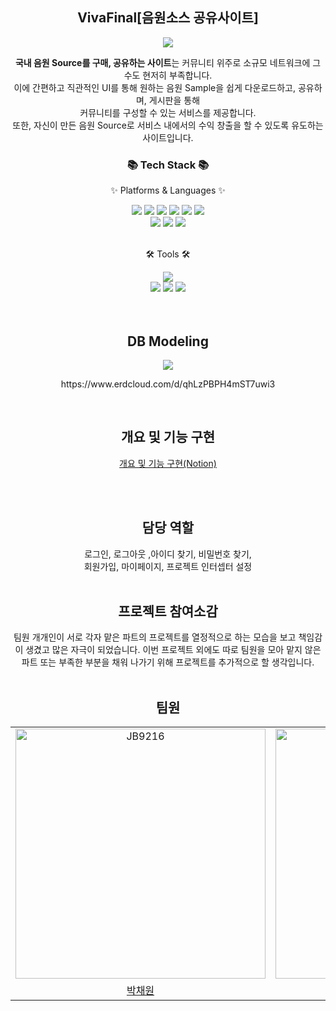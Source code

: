 
<h2 align=center>VivaFinal[음원소스 공유사이트]</h2>
<div align=center>
	<img src="https://capsule-render.vercel.app/api?type=waving&color=purple&height=200&section=header&text=Viva&fontSize=90" />

<b>국내 음원 Source를 구매, 공유하는 사이트</b>는 커뮤니티 위주로 소규모 네트워크에 그 수도 현저히 부족합니다.<br> 이에 간편하고 직관적인 UI를 통해 원하는 음원 Sample을 쉽게 다운로드하고, 공유하며, 게시판을 통해<br> 커뮤니티를 구성할 수 있는 서비스를 제공합니다.<br> 또한, 자신이 만든 음원 Source로 서비스 내에서의 수익 창출을 할 수 있도록 유도하는 사이트입니다.
</div>

<div align=center>
	<h3>📚 Tech Stack 📚</h3>
	<p>✨ Platforms & Languages ✨</p>
</div>

<div align="center">
	<img src="https://img.shields.io/badge/Java-007396?style=flat&logo=Conda-Forge&logoColor=white" />
	<img src="https://img.shields.io/badge/HTML5-E34F26?style=flat&logo=HTML5&logoColor=white" />
	<img src="https://img.shields.io/badge/CSS3-1572B6?style=flat&logo=CSS3&logoColor=white" />
	<img src="https://img.shields.io/badge/JavaScript-F7DF1E?style=flat&logo=JavaScript&logoColor=white" />
	<img src="https://img.shields.io/badge/jQuery-0769AD?style=flat&logo=jQuery&logoColor=white" />
	<img src="https://img.shields.io/badge/Ajax-3178C6?style=flat&logo=Ajax&logoColor=white"/> 
	<br>
	<img src="https://img.shields.io/badge/Bootstrap-7952B3?style=flat&logo=Bootstrap&logoColor=white" />
	<img src="https://img.shields.io/badge/json-000000?style=flat&logo=json&logoColor=white" />
	<img src="https://img.shields.io/badge/oracle-F80000?style=flat&logo=oracle&logoColor=white"/>
</div>
<br>
<div align=center>
	<p>🛠 Tools 🛠</p>
</div>
<div align=center>
	<img src="https://img.shields.io/badge/spring-6DB33F?style=flat&logo=spring&logoColor=white" />
	<br>
	<img src="https://img.shields.io/badge/apachetomcat-F8DC75?style=flat&logo=ApacheTomcat&logoColor=white" />
	<img src="https://img.shields.io/badge/GitHub-181717?style=flat&logo=GitHub&logoColor=white" />
	<img src="https://img.shields.io/badge/oracle-F80000?style=flat&logo=oracle&logoColor=white"/>
</div>

<br>
<div align=center>
<br>
<h2>DB Modeling</h2>
<img src="https://github.com/gami03/new_semi_project/assets/128332485/4ffe22ee-51af-4496-b126-004b5eb99313" />
<p>https://www.erdcloud.com/d/qhLzPBPH4mST7uwi3</p>
<br>
<h2>개요 및 기능 구현</h2>
<a href="https://pacific-dimple-9f0.notion.site/5abb3a53809e4a9688ab67ead060de7d?v=f9b78162f19647a580633b14c8cf2135&pvs=4">개요 및 기능 구현(Notion)</a>
	
<br><br>
<h2>담당 역할</h2>
	로그인, 로그아웃 ,아이디 찾기, 비밀번호 찾기,<br>회원가입, 마이페이지, 프로젝트 인터셉터 설정
<br><br>

<h2>프로젝트 참여소감</h2>
	팀원 개개인이 서로 각자 맡은 파트의 프로젝트를 열정적으로 하는 모습을 보고 책임감이 생겼고 많은 자극이 되었습니다. 
 	이번 프로젝트 외에도 따로 팀원을 모아 맡지 않은 파트 또는 부족한 부분을 채워 나가기 위해 프로젝트를 추가적으로 할 생각입니다. 
<br><br>

<h2>팀원</h2>
<table>
    <tr>
        <td align="center"><a target="_blank" rel="noopener noreferrer nofollow" href="https://github.com/Rivershot"><img src="https://avatars.githubusercontent.com/u/128332735?v=4" width="400px" alt="JB9216" style="max-width: 100%;"></a></td>
        <td align="center"><a target="_blank" rel="noopener noreferrer nofollow" href="https://github.com/bbbbboo"><img src="https://avatars.githubusercontent.com/u/121911273?v=4" width="400px" alt="eneinp" style="max-width: 100%;"></a></td>
        <td align="center"><a target="_blank" rel="noopener noreferrer nofollow" href=""><img src="https://avatars.githubusercontent.com/u/128332485?v=4" width="400px" alt="gami03" style="max-width: 100%;"></a></td>
        <td align="center"><a target="_blank" rel="noopener noreferrer nofollow" href=""><img src="https://avatars.githubusercontent.com/u/115006836?v=4" width="400px" alt="HaHuRyu" style="max-width: 100%;"></a></td>
    </tr>
    <tr>
        <td align="center"><a href="https://github.com/JB9216">박채원</a></td>
        <td align="center"><a href="https://github.com/eneinp">이보현</a></td>
        <td align="center"><a href="https://github.com/gami03">황지선</a></td>
        <td align="center"><a href="https://github.com/HaHuRyu">김우정</a></td>
    </tr>
</table>
 <br>

